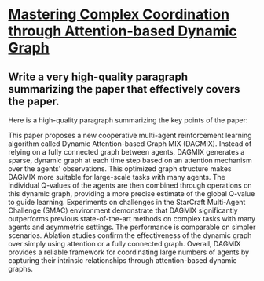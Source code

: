 # [Mastering Complex Coordination through Attention-based Dynamic Graph](https://arxiv.org/abs/2312.04245)

## Write a very high-quality paragraph summarizing the paper that effectively covers the paper.

 Here is a high-quality paragraph summarizing the key points of the paper:

This paper proposes a new cooperative multi-agent reinforcement learning algorithm called Dynamic Attention-based Graph MIX (DAGMIX). Instead of relying on a fully connected graph between agents, DAGMIX generates a sparse, dynamic graph at each time step based on an attention mechanism over the agents' observations. This optimized graph structure makes DAGMIX more suitable for large-scale tasks with many agents. The individual Q-values of the agents are then combined through operations on this dynamic graph, providing a more precise estimate of the global Q-value to guide learning. Experiments on challenges in the StarCraft Multi-Agent Challenge (SMAC) environment demonstrate that DAGMIX significantly outperforms previous state-of-the-art methods on complex tasks with many agents and asymmetric settings. The performance is comparable on simpler scenarios. Ablation studies confirm the effectiveness of the dynamic graph over simply using attention or a fully connected graph. Overall, DAGMIX provides a reliable framework for coordinating large numbers of agents by capturing their intrinsic relationships through attention-based dynamic graphs.
